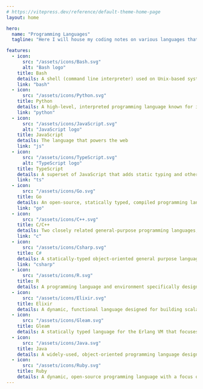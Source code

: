 ```yaml
---
# https://vitepress.dev/reference/default-theme-home-page
layout: home

hero:
  name: "Programming Languages"
  tagline: "Here I will house my coding notes on various languages that I came into contact with"

features:
  - icon:
      src: "/assets/icons/Bash.svg"
      alt: "Bash logo"
    title: Bash
    details: A shell (command line interpreter) used on Unix-based systems that lets you interact with your computer by typing commands
    link: "bash"
  - icon:
      src: "/assets/icons/Python.svg"
    title: Python
    details: A high-level, interpreted programming language known for its readability, simplicity, and vast ecosystem of libraries and frameworks
    link: "python"
  - icon:
      src: "/assets/icons/JavaScript.svg"
      alt: "JavaScript logo"
    title: JavaScript
    details: The language that powers the web
    link: "js"
  - icon:
      src: "/assets/icons/TypeScript.svg"
      alt: "TypeScript logo"
    title: TypeScript
    details: A superset of JavaScript that adds static typing and other features to enhance developer productivity and code quality
    link: "ts"
  - icon:
      src: "/assets/icons/Go.svg"
    title: Go
    details: An open-source, statically typed, compiled programming language aimed at simplicity, efficiency, and reliability
    link: "go"
  - icon:
      src: "/assets/icons/C++.svg"
    title: C/C++
    details: Two closely related general-purpose programming languages, which are efficient and fast, and provide low-level access to memory
    link: "c"
  - icon:
      src: "/assets/icons/Csharp.svg"
    title: C#
    details: A statically-typed object-oriented general purpose language used for web development, applications for any platform, games and other purposes
    link: "csharp"
  - icon:
      src: "/assets/icons/R.svg"
    title: R
    details: A programming language and environment specifically designed for statistical computing, data analysis, and graphical representation of data (COMING SOON)
  - icon:
      src: "/assets/icons/Elixir.svg"
    title: Elixir
    details: A dynamic, functional language designed for building scalable and maintainable applications, running on the Erlang VM (COMING SOON)
  - icon:
      src: "/assets/icons/Gleam.svg"
    title: Gleam
    details: A statically typed language for the Erlang VM that focuses on being small and simple, while offering strong guarantees about the reliability of code  (COMING SOON)
  - icon:
      src: "/assets/icons/Java.svg"
    title: Java
    details: A widely-used, object-oriented programming language designed to be platform-independent through the use of the Java Virtual Machine (COMING SOON)
  - icon:
      src: "/assets/icons/Ruby.svg"
    title: Ruby
    details: A dynamic, open-source programming language with a focus on simplicity and productivity, known for its elegant syntax (COMING SOON)
---
```


